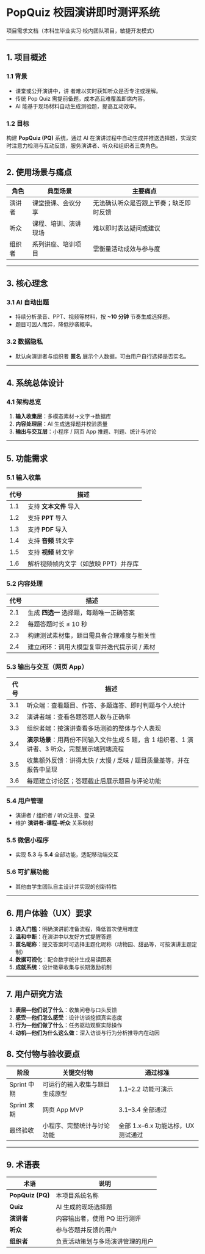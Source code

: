 # PopQuiz 校园演讲即时测评系统

项目需求文档（本科生毕业实习·校内团队项目，敏捷开发模式）

---

## 1. 项目概述

### 1.1 背景

* 课堂或公开演讲中，讲 者难以实时获知听众是否专注或理解。
* 传统 Pop Quiz 需提前备题，成本高且难覆盖即席内容。
* AI 能基于现场材料自动生成测验题，提高互动效率。

### 1.2 目标

构建 **PopQuiz (PQ)** 系统，通过 AI 在演讲过程中自动生成并推送选择题，实现实时注意力检测与互动反馈，服务演讲者、听众和组织者三类角色。

---

## 2. 使用场景与痛点

| 角色  | 典型场景       | 主要痛点                |
| --- | ---------- | ------------------- |
| 演讲者 | 课堂授课、会议分享  | 无法确认听众是否跟上节奏；缺乏即时反馈 |
| 听众  | 课程、培训、演讲现场 | 难以即时表达疑问或建议         |
| 组织者 | 系列讲座、培训项目  | 需衡量活动成效与参与度         |

---

## 3. 核心理念

### 3.1 AI 自动出题

* 持续分析录音、PPT、视频等材料，按 **\~10 分钟** 节奏生成选择题。
* 题目可因人而异，降低抄袭概率。

### 3.2 数据隐私

* 默认向演讲者与组织者 **匿名** 展示个人数据，可由用户自行选择是否实名。

---

## 4. 系统总体设计

### 4.1 架构总览

1. **输入收集层**：多模态素材→文字→数据库
2. **内容处理层**：AI 生成选择题并校验质量
3. **输出与交互层**：小程序 / 网页 App 推题、判题、统计与讨论

---

## 5. 功能需求

### 5.1 输入收集

| 代号  | 描述                   |
| --- | -------------------- |
| 1.1 | 支持 **文本文件** 导入       |
| 1.2 | 支持 **PPT** 导入        |
| 1.3 | 支持 **PDF** 导入        |
| 1.4 | 支持 **音频** 转文字        |
| 1.5 | 支持 **视频** 转文字        |
| 1.6 | 解析视频帧内文字（如放映 PPT）并存库 |

### 5.2 内容处理

| 代号  | 描述                      |
| --- | ----------------------- |
| 2.1 | 生成 **四选一** 选择题，每题唯一正确答案 |
| 2.2 | 每题答题时长 ≤ 10 秒           |
| 2.3 | 构建测试素材集，题目需具备合理难度与相关性   |
| 2.4 | 建立闭环：调用大模型复审并迭代提示词 / 素材 |

### 5.3 输出与交互（网页 App）

| 代号  | 描述                                                    |
| --- | ----------------------------------------------------- |
| 3.1 | 听众端：查看题目、作答、多题连答、即时判题与个人统计                            |
| 3.2 | 演讲者端：查看各题答题人数与正确率                                     |
| 3.3 | 组织者端：按演讲查看多场测验的整体与个人表现                                |
| 3.4 | **演示场景**：用两份不同输入文件生成 5 题，含 1 组织者、1 演讲者、3 听众，完整展示端到端流程 |
| 3.5 | 收集额外反馈：讲得太快 / 太慢 / 乏味 / 题目质量差等，并在报告中呈现                |
| 3.6 | 每题建立讨论区；答题截止后展示题目与评论功能                                |

### 5.4 用户管理

* 演讲者 / 组织者 / 听众注册、登录
* 维护 **演讲者–课程–听众** 关系映射

### 5.5 微信小程序

* 实现 **5.3** 与 **5.4** 全部功能，适配移动端交互

### 5.6 可扩展功能

* 其他由学生团队自主设计并实现的创新特性

---

## 6. 用户体验（UX）要求

1. **进入门槛**：明确演讲前准备流程，降低首次使用难度
2. **温和中断**：在演讲中以友好方式提醒答题
3. **匿名昵称**：提交答案时可选择主题化昵称（动物园、甜品等，可按演讲主题定制）
4. **数据可视化**：配合数字统计生成易读图表
5. **成就系统**：设计徽章收集与长期激励机制

---

## 7. 用户研究方法

1. **表层—他们说了什么**：收集问卷与口头反馈
2. **感受—他们怎么感受**：设计访谈挖掘真实态度
3. **行为—他们做了什么**：任务驱动观察实际操作
4. **动机—他们为什么这么做**：深入访谈与行为分析推导内在动因

## 8. 交付物与验收要点

| 阶段        | 关键交付物           | 通过标准                    |
| --------- | --------------- | ----------------------- |
| Sprint 中期 | 可运行的输入收集与题目生成原型 | 1.1–2.2 功能可演示           |
| Sprint 末期 | 网页 App MVP      | 3.1–3.4 全部通过            |
| 最终验收      | 小程序、完整统计与讨论功能   | 全部 1.x–6.x 功能达标，UX 测试通过 |

---

## 9. 术语表

| 术语               | 说明               |
| ---------------- | ---------------- |
| **PopQuiz (PQ)** | 本项目系统名称          |
| **Quiz**         | AI 生成的现场选择题      |
| **演讲者**          | 内容输出者，使用 PQ 进行测评 |
| **听众**           | 参与答题并反馈的用户       |
| **组织者**          | 负责活动策划与多场演讲管理的用户 |

